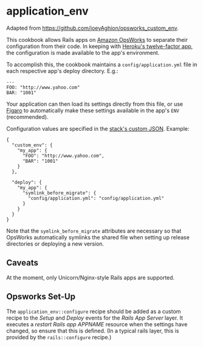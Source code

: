 application\_env
===================

Adapted from https://github.com/joeyAghion/opsworks_custom_env.

This cookbook allows Rails apps on [Amazon OpsWorks](http://aws.amazon.com/opsworks/) to separate their configuration from their code. In keeping with [Heroku's twelve-factor app](http://www.12factor.net/config), the configuration is made available to the app's environment.

To accomplish this, the cookbook maintains a `config/application.yml` file in each respective app's deploy directory. E.g.:

    ---
    FOO: "http://www.yahoo.com"
    BAR: "1001"

Your application can then load its settings directly from this file, or use [Figaro](https://github.com/laserlemon/figaro) to automatically make these settings available in the app's `ENV` (recommended).

Configuration values are specified in the [stack's custom JSON](http://docs.aws.amazon.com/opsworks/latest/userguide/workingstacks-json.html). Example:

    {
      "custom_env": {
        "my_app": {
          "FOO": "http://www.yahoo.com",
          "BAR": "1001"
        }
      },

      "deploy": {
        "my_app": {
          "symlink_before_migrate": {
            "config/application.yml": "config/application.yml"
          }
        }
      }
    }

Note that the `symlink_before_migrate` attributes are necessary so that OpsWorks automatically symlinks the shared file when setting up release directories or deploying a new version.


Caveats
-------

At the moment, only Unicorn/Nginx-style Rails apps are supported.


Opsworks Set-Up
---------------

The `application_env::configure` recipe should be added as a custom recipe to the _Setup_ and _Deploy_ events for the _Rails App Server_ layer. It executes a _restart Rails app APPNAME_ resource when the settings have changed, so ensure that this is defined. (In a typical rails layer, this is provided by the `rails::configure` recipe.)
